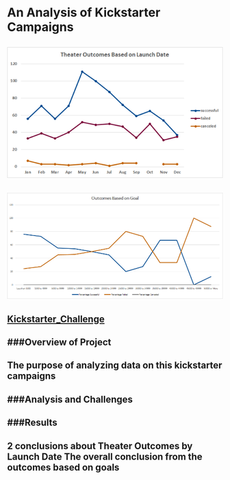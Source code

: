 # An Analysis of Kickstarter Campaigns
![Theater_Outcomes_vs_Launch](https://github.com/vzhang90/Kickstarter_Analysis/blob/main/Theater_Outcomes_vs_Launch.png)
---
![Outcomes_vs_Goals](https://github.com/vzhang90/Kickstarter_Analysis/blob/main/Outcomes_vs_Goals.png)
---
[Kickstarter_Challenge](https://github.com/vzhang90/Kickstarter_Analysis/blob/main/Kickstarter_Challenge.xlsx)
---
###Overview of Project
---
The purpose of analyzing data on this kickstarter campaigns
---
###Analysis and Challenges
---
###Results
---
2 conclusions about Theater Outcomes by Launch Date
The overall conclusion from the outcomes based on goals 
---
